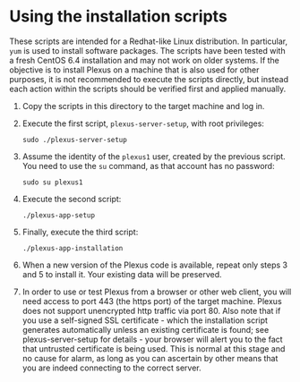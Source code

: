 # Using the installation scripts

These scripts are intended for a Redhat-like Linux distribution. In particular,
`yum` is used to install software packages. The scripts have been tested with
a fresh CentOS 6.4 installation and may not work on older systems. If the
objective is to install Plexus on a machine that is also used for other
purposes, it is not recommended to execute the scripts directly, but instead
each action within the scripts should be verified first and applied manually.

1. Copy the scripts in this directory to the target machine and log in.

2. Execute the first script, `plexus-server-setup`, with root privileges:

    `sudo ./plexus-server-setup`

3. Assume the identity of the `plexus1` user, created by the previous
script. You need to use the `su` command, as that account has no password:

    `sudo su plexus1`

4. Execute the second script:

    `./plexus-app-setup`

5. Finally, execute the third script:

    `./plexus-app-installation`

6. When a new version of the Plexus code is available, repeat only steps 3 and
5 to install it. Your existing data will be preserved.

7. In order to use or test Plexus from a browser or other web client, you will
need access to port 443 (the https port) of the target machine. Plexus does
not support unencrypted http traffic via port 80. Also note that if you use a
self-signed SSL certificate - which the installation script generates
automatically unless an existing certificate is found; see plexus-server-setup
for details - your browser will alert you to the fact that untrusted
certificate is being used. This is normal at this stage and no cause for
alarm, as long as you can ascertain by other means that you are indeed
connecting to the correct server.
